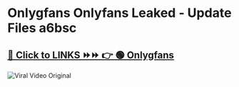 
 # Onlygfans Onlyfans Leaked - Update Files a6bsc

## <h2><a href="https://clipsfans.com/Onlygfans&ref=git">🔗 Click to LINKS ⏩⏩ 👉 🟢 Onlygfans </a></h2>

<a href="https://clipsfans.com/Onlygfans&ref=git" rel="nofollow" data-target="animated-image.originalLink"><img src="https://i.ibb.co.com/xMMVF88/686577567.gif" alt="Viral Video Original" style="max-width: 100%; display: inline-block;" data-target="animated-image.originalImage"></a>

